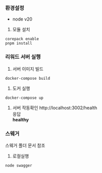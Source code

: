 ### 환경설정
- node v20
1. 모듈 설치
```shell
corepack enable
pnpm install
```
### 리워드 서버 실행
1. 서버 이미지 빌드
```shell
docker-compose build
```
1. 도커 실행
```shell
docker-compose up
```
1. 서버 작동확인
http://localhost:3002/health  
응답  
**healthy**

### 스웨거
스웨거 폴더 문서 참조
1. 로컬실행
```shell
node swagger
```

